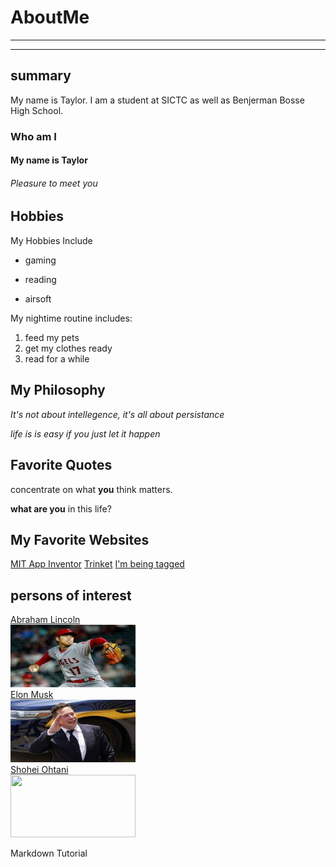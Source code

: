 # AboutMe
---
---
## summary
[New Home]: https://lucid.app/documents#/dashboard?folder_id=home
My name is Taylor. I am a student at SICTC as well as Benjerman Bosse High School.
### Who am I
#### My name is Taylor
###### Pleasure to meet you
[1]: https://www.whitehouse.gov/about-the-white-house/presidents/abraham-lincoln/
[2]: https://en.wikipedia.org/wiki/Elon_Musk
[3]: https://www.mlb.com/player/shohei-ohtani-660271
Hobbies
-

My Hobbies Include

- gaming
+ reading
* airsoft

My nightime routine includes:

1. feed my pets
2. get my clothes ready
3. read for a while

## My Philosophy

<i>It's not about intellegence, it's all about persistance</i>

<i>life is is easy if you just let it happen</i>

## Favorite Quotes

concentrate on what <b>you</b> think matters.

<b>what are you</b> in this life?

## My Favorite Websites
[MIT App Inventor](http://ai2.appinventor.mit.edu/)
[Trinket](https://trinket.io/ "worst site ever")
[I'm being tagged][New Home]

## persons of interest

[Abraham Lincoln][1]<br>
<img src="https://github.com/Taylor-Blythe/AboutMe/blob/main/img/download.jpg" height="100px" width="200px"><br>
[Elon Musk][2]<br>
<img src="https://github.com/Taylor-Blythe/AboutMe/blob/main/img/elon.jpg" height="100px" width="200px"><br>
[Shohei Ohtani][3]<br>
<img src="https://github.com/Taylor-Blythe/AboutMe/blob/main/img/shouhei.webp" height="100px" width="200px">

Markdown Tutorial
